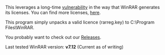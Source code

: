 This leverages a long-time <a href="https://github.com/bitcookies/winrar-keygen">vulnerability</a> in the way that WinRAR generates its licenses.
You can find more licenses, <a href="https://github.com/BinaryBrother/WinRAR-Licensing/tree/main/Other_Keys">here</a>.

This program simply unpacks a valid licence (rarreg.key) to C:\Program Files\WinRAR.

You probably want to check out our <a href="https://github.com/BinaryBrother/WinRAR-Licensing/releases">Releases</a>.

Last tested WinRAR version: <b>v7.12</b> (Current as of writing)
